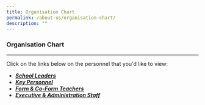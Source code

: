 ```yaml
---
title: Organisation Chart
permalink: /about-us/organisation-chart/
description: ""
---
```


### **Organisation Chart**
------------------------------------------------------------

Click on the links below on the personnel that you'd like to view:  
  

*   **_[School Leaders](https://drive.google.com/file/d/1iyde2IjseYL7-JR2YUFHs4i4yjh23kQo/view?usp=sharing)_**
*   **_[Key Personnel](https://drive.google.com/file/d/1slrJVT_Ur4QBUACWClQJj9TRJopxbHoy/view?usp=sharing)_**
*   **_[Form & Co-Form Teachers](https://drive.google.com/file/d/0B_M5kbKUVTeFOUtvakVIbm15M2M/view?usp=sharing)_**
* **_[Executive & Administration Staff](https://drive.google.com/file/d/16gzRQRlLLMUM80hCAnXzPV5MgoehIQ-B/view?usp=sharing)_**